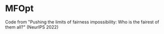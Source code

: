 # MFOpt
Code from "Pushing the limits of fairness impossibility: Who is the fairest of them all?" (NeurIPS 2022)
